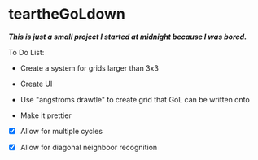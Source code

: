 # teartheGoLdown

***This is just a small project I started at midnight because I was bored.***

To Do List:

- Create a system for grids larger than 3x3

- Create UI

- Use "angstroms drawtle" to create grid that GoL can be written onto 

- Make it prettier

- [x] Allow for multiple cycles

- [x] Allow for diagonal neighboor recognition
